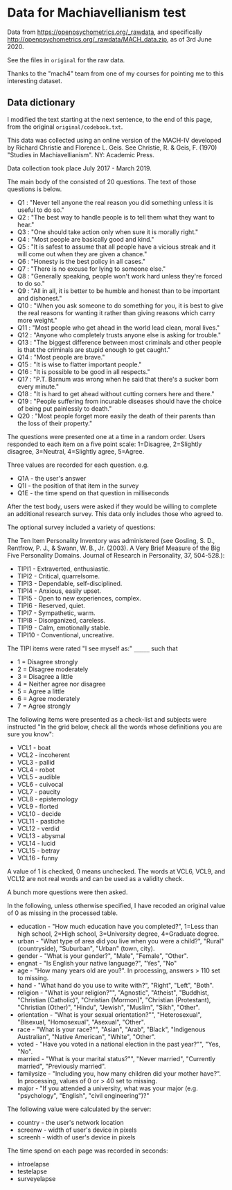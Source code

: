 # Data for Machiavellianism test

Data from <https://openpsychometrics.org/_rawdata>, and specifically
<http://openpsychometrics.org/_rawdata/MACH_data.zip>, as of 3rd June 2020.

See the files in `original` for the raw data.

Thanks to the "mach4" team from one of my courses for pointing me to this
interesting dataset.

## Data dictionary

I modified the text starting at the next sentence, to the end of this page,
from the original `original/codebook.txt`.

This data was collected using an online version of the MACH-IV developed by
Richard Christie and Florence L. Geis. See Christie, R. & Geis, F. (1970)
"Studies in Machiavellianism". NY: Academic Press.

Data collection took place July 2017 - March 2019.

The main body of the consisted of 20 questions. The text of those questions is
below.

* Q1 : "Never tell anyone the real reason you did something unless it is useful
  to do so."
* Q2 : "The best way to handle people is to tell them what they want to hear."
* Q3 : "One should take action only when sure it is morally right."
* Q4 : "Most people are basically good and kind."
* Q5 : "It is safest to assume that all people have a vicious streak and it
  will come out when they are given a chance."
* Q6 : "Honesty is the best policy in all cases."
* Q7 : "There is no excuse for lying to someone else."
* Q8 : "Generally speaking, people won't work hard unless they're forced to do
  so."
* Q9 : "All in all, it is better to be humble and honest than to be important
  and dishonest."
* Q10 : "When you ask someone to do something for you, it is best to give the
  real reasons for wanting it rather than giving reasons which carry more
  weight."
* Q11 : "Most people who get ahead in the world lead clean, moral lives."
* Q12 : "Anyone who completely trusts anyone else is asking for trouble."
* Q13 : "The biggest difference between most criminals and other people is that
  the criminals are stupid enough to get caught."
* Q14 : "Most people are brave."
* Q15 : "It is wise to flatter important people."
* Q16 : "It is possible to be good in all respects."
* Q17 : "P.T. Barnum was wrong when he said that there's a sucker born every
  minute."
* Q18 : "It is hard to get ahead without cutting corners here and there."
* Q19 : "People suffering from incurable diseases should have the choice of
  being put painlessly to death."
* Q20 : "Most people forget more easily the death of their parents than the
  loss of their property."

The questions were presented one at a time in a random order. Users responded
to each item on a five point scale: 1=Disagree, 2=Slightly disagree, 3=Neutral,
4=Slightly agree, 5=Agree.

Three values are recorded for each question. e.g.

* Q1A - the user's answer
* Q1I - the position of that item in the survey
* Q1E - the time spend on that question in milliseconds

After the test body, users were asked if they would be willing to complete an
additional research survey. This data only includes those who agreed to.

The optional survey included a variety of questions:

The Ten Item Personality Inventory was administered (see Gosling, S. D.,
Rentfrow, P. J., & Swann, W. B., Jr. (2003). A Very Brief Measure of the Big
Five Personality Domains. Journal of Research in Personality, 37, 504-528.):

* TIPI1 - Extraverted, enthusiastic.
* TIPI2 - Critical, quarrelsome.
* TIPI3 - Dependable, self-disciplined.
* TIPI4 - Anxious, easily upset.
* TIPI5 - Open to new experiences, complex.
* TIPI6 - Reserved, quiet.
* TIPI7 - Sympathetic, warm.
* TIPI8 - Disorganized, careless.
* TIPI9 - Calm, emotionally stable.
* TIPI10 - Conventional, uncreative.

The TIPI items were rated "I see myself as:" `_____` such that

* 1 = Disagree strongly
* 2 = Disagree moderately
* 3 = Disagree a little
* 4 = Neither agree nor disagree
* 5 = Agree a little
* 6 = Agree moderately
* 7 = Agree strongly


The following items were presented as a check-list and subjects were instructed
"In the grid below, check all the words whose definitions you are sure you
know":

* VCL1 - boat
* VCL2 - incoherent
* VCL3 - pallid
* VCL4 - robot
* VCL5 - audible
* VCL6 - cuivocal
* VCL7 - paucity
* VCL8 - epistemology
* VCL9 - florted
* VCL10 - decide
* VCL11 - pastiche
* VCL12 - verdid
* VCL13 - abysmal
* VCL14 - lucid
* VCL15 - betray
* VCL16 - funny

A value of 1 is checked, 0 means unchecked. The words at VCL6, VCL9, and VCL12
are not real words and can be used as a validity check.

A bunch more questions were then asked.

In the following, unless otherwise specified, I have recoded an original value
of 0 as missing in the processed table.

* education - "How much education have you completed?", 1=Less than high
  school, 2=High school, 3=University degree, 4=Graduate degree.
* urban - "What type of area did you live when you were a child?", "Rural"
  (countryside), "Suburban", "Urban" (town, city).
* gender - "What is your gender?", "Male", "Female", "Other".
* engnat - "Is English your native language?", "Yes", "No"
* age - "How many years old are you?".  In processing, answers > 110 set to
  missing.
* hand - "What hand do you use to write with?", "Right", "Left", "Both".
* religion - "What is your religion?"", "Agnostic", "Atheist", "Buddhist,
  "Christian (Catholic)", "Christian (Mormon)", "Christian (Protestant),
  "Christian (Other)", "Hindu", "Jewish", "Muslim", "Sikh", "Other".
* orientation - "What is your sexual orientation?"", "Heterosexual", "Bisexual,
  "Homosexual", "Asexual", "Other".
* race - "What is your race?"", "Asian", "Arab", "Black", "Indigenous
  Australian", "Native American", "White", "Other".
* voted - "Have you voted in a national election in the past year?"", "Yes,
  "No".
* married - "What is your marital status?"", "Never married", "Currently
  married", "Previously married".
* familysize - "Including you, how many children did your mother have?".  In
  processing, values of 0 or > 40 set to missing.
* major - "If you attended a university, what was your major (e.g.
  "psychology", "English", "civil engineering")?"

The following value were calculated by the server:

* country - the user's network location
* screenw - width of user's device in pixels
* screenh - width of user's device in pixels

The time spend on each page was recorded in seconds:

* introelapse
* testelapse
* surveyelapse
